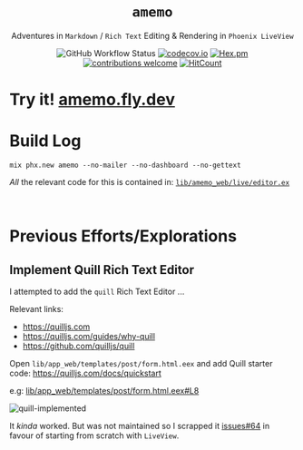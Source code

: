 <div align="center">

# `amemo`

Adventures in `Markdown` / `Rich Text` Editing 
& Rendering in `Phoenix LiveView`

![GitHub Workflow Status](https://img.shields.io/github/actions/workflow/status/nelsonic/amemo/ci.yml?label=build&style=flat-square&branch=main)
[![codecov.io](https://img.shields.io/codecov/c/github/nelsonic/amemo/main.svg?style=flat-square)](http://codecov.io/github/nelsonic/amemo?branch=main)
[![Hex.pm](https://img.shields.io/hexpm/v/phoenix?color=brightgreen&style=flat-square)](https://hex.pm/packages/elixir_auth_google)
[![contributions welcome](https://img.shields.io/badge/feedback-welcome-brightgreen.svg?style=flat-square)](https://github.com/nelsonic/amemo/issues)
[![HitCount](https://hits.dwyl.com/nelsonic/amemo.svg)](https://hits.dwyl.com/nelsonic/amemo)

</div>

# Try it! [amemo.fly.dev](https://amemo.fly.dev/)

# Build Log

```
mix phx.new amemo --no-mailer --no-dashboard --no-gettext
```

_All_ the relevant code for this is contained in:
[`lib/amemo_web/live/editor.ex`](https://github.com/nelsonic/amemo/blob/dc19297783b4be3b6551caa6bd77fa23f7356db8/lib/amemo_web/live/editor.ex)

<!--
mix phx.gen.html Blog Post posts  title:string text:text person_id:integer status:integer
-->




<br />

# Previous Efforts/Explorations
## Implement Quill Rich Text Editor

I attempted to add the `quill` Rich Text Editor ...

Relevant links:
+ https://quilljs.com
+ https://quilljs.com/guides/why-quill
+ https://github.com/quilljs/quill

Open `lib/app_web/templates/post/form.html.eex`
and add Quill starter code:
https://quilljs.com/docs/quickstart

e.g: [lib/app_web/templates/post/form.html.eex#L8](https://github.com/nelsonic/amemo/blob/f2beaec249734530e5455f3d772f684db46d0830/lib/app_web/templates/post/form.html.eex#l8)

![quill-implemented](https://user-images.githubusercontent.com/194400/84235579-face0c00-aaed-11ea-918a-228012796e29.png)

It _kinda_ worked. But was not maintained so I scrapped it
[issues#64](https://github.com/nelsonic/amemo/issues/64)
in favour of starting from scratch with `LiveView`.